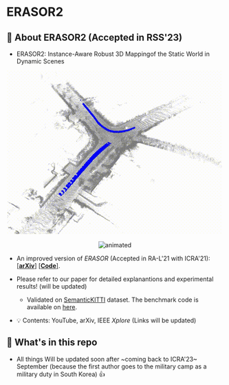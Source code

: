 # ERASOR2

## :bookmark_tabs: About ERASOR2 (Accepted in RSS'23)

* ERASOR2: Instance-Aware Robust 3D Mappingof the Static World in Dynamic Scenes

<p align="center"><img src=materials/title_video.gif alt="animated" /></p>

<p align="center"><img src=materials/Seq05_final.gif alt="animated" /></p>

* An improved version of *ERASOR* (Accepted in RA-L'21 with ICRA'21): [[**arXiv**]](https://arxiv.org/abs/2103.04316) [[**Code**]](https://github.com/LimHyungTae/ERASOR). 
* Please refer to our paper for detailed explanantions and experimental results! (will be updated)

   * Validated on [SemanticKITTI][SemanticKITTIlink] dataset. The benchmark code is available on [here][benchmarklink].

* :bulb: Contents: YouTube, arXiv, IEEE *Xplore* (Links will be updated)

[arXivlink]: https://arxiv.org/abs/2207.11919
[erasorlink]: https://github.com/LimHyungTae/ERASOR
[SemanticKITTIlink]: http://www.semantic-kitti.org/
[benchmarklink]: https://github.com/LimHyungTae/ERASOR

## :open_file_folder: What's in this repo

* All things Will be updated soon after ~coming back to ICRA'23~ September (because the first author goes to the military camp as a military duty in South Korea) :thumbsup:
